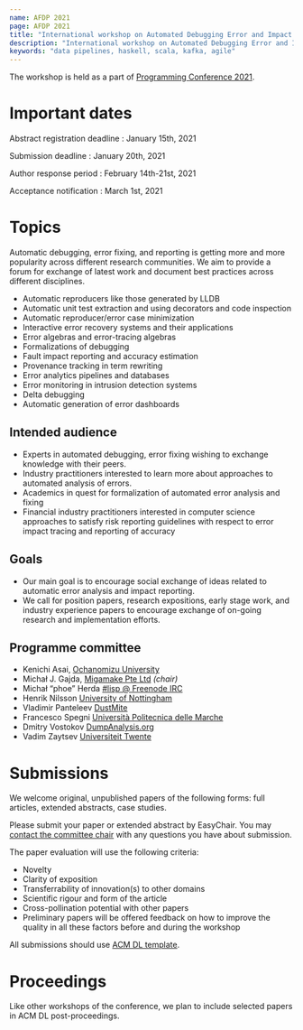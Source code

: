 ```yaml
---
name: AFDP 2021
page: AFDP 2021
title: "International workshop on Automated Debugging Error and Impact Reporting Approaches"
description: "International workshop on Automated Debugging Error and Impact Reporting Approaches"
keywords: "data pipelines, haskell, scala, kafka, agile"
---
```

The workshop is held as a part of [Programming Conference 2021](https://2021.programming-conference.org/).

# Important dates

Abstract registration deadline
  : January 15th, 2021

Submission deadline
  : January 20th, 2021

Author response period
  : February 14th-21st, 2021

Acceptance notification
  : March 1st, 2021

# Topics

Automatic debugging, error fixing, and reporting is getting more and more popularity across different research communities. We aim to provide a forum for exchange of latest work and document best practices across different disciplines.

* Automatic reproducers like those generated by LLDB
* Automatic unit test extraction and using decorators and code inspection
* Automatic reproducer/error case minimization
* Interactive error recovery systems and their applications
* Error algebras and error-tracing algebras
* Formalizations of debugging
* Fault impact reporting and accuracy estimation
* Provenance tracking in term rewriting
* Error analytics pipelines and databases
* Error monitoring in intrusion detection systems
* Delta debugging
* Automatic generation of error dashboards

## Intended audience

* Experts in automated debugging, error fixing wishing to exchange knowledge with their peers.
* Industry practitioners interested to learn more about approaches to automated analysis of errors.
* Academics in quest for formalization of automated error analysis and fixing
* Financial industry practitioners interested in computer science approaches
  to satisfy risk reporting guidelines with respect to error impact tracing and reporting of accuracy

## Goals

* Our main goal is to encourage social exchange of ideas related to automatic error analysis and impact reporting.
* We call for position papers, research expositions, early stage work, and industry experience papers to encourage
  exchange of on-going research and implementation efforts.

## Programme committee

* Kenichi Asai, [Ochanomizu University](http://pllab.is.ocha.ac.jp/~asai/)
* Michał J. Gajda, [Migamake Pte Ltd](https://migamake.com) _(chair)_
* Michał “phoe” Herda [#lisp @ Freenode IRC](https://netsplit.de/channels/details.php?room=%23lisp&net=freenode)
* Henrik Nilsson [University of Nottingham](http://www.cs.nott.ac.uk/~psznhn/)
* Vladimir Panteleev [DustMite](https://github.com/CyberShadow/DustMite)
* Francesco Spegni [Università Politecnica delle Marche](https://www.dii.univpm.it/francesco.spegni)
* Dmitry Vostokov [DumpAnalysis.org](https://DumpAnalysis.org)
* Vadim Zaytsev [Universiteit Twente](http://grammarware.net)

# Submissions

We welcome original, unpublished papers of the following forms: full articles, extended abstracts, case studies.


Please submit your paper or extended abstract by EasyChair.
You may [contact the committee chair](https://www.linkedin.com/in/mjgajda/) with any questions you have about submission.

The paper evaluation will use the following criteria:
* Novelty
* Clarity of exposition
* Transferrability of innovation(s) to other domains
* Scientific rigour and form of the article
* Cross-pollination potential with other papers
* Preliminary papers will be offered feedback on how to improve the quality in all these factors before and during the workshop

All submissions should use [ACM DL template](https://www.acm.org/publications/proceedings-template).

# Proceedings
Like other workshops of the conference, we plan to include selected papers in ACM DL post-proceedings.




